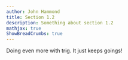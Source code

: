 ```yaml
---
author: John Hammond
title: Section 1.2
description: Something about section 1.2
mathjax: true
ShowBreadCrumbs: true
---
```


Doing even more with trig. It just keeps goings!
<!--more-->

